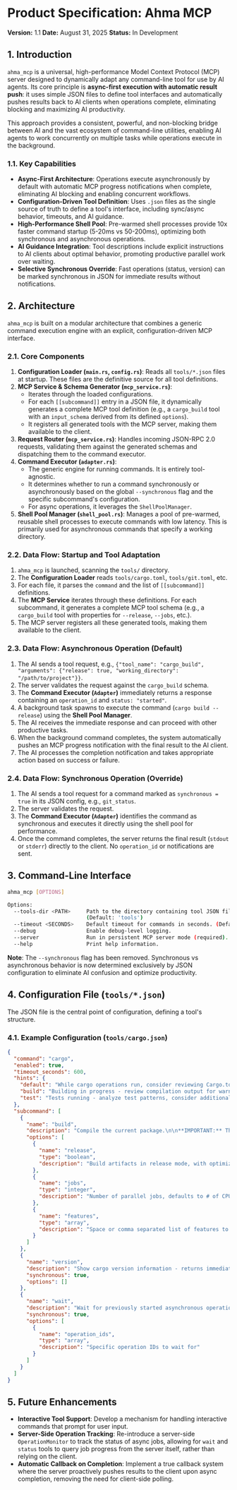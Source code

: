 # Product Specification: Ahma MCP

**Version:** 1.1
**Date:** August 31, 2025
**Status:** In Development

## 1. Introduction

`ahma_mcp` is a universal, high-performance Model Context Protocol (MCP) server designed to dynamically adapt any command-line tool for use by AI agents. Its core principle is **async-first execution with automatic result push**: it uses simple JSON files to define tool interfaces and automatically pushes results back to AI clients when operations complete, eliminating blocking and maximizing AI productivity.

This approach provides a consistent, powerful, and non-blocking bridge between AI and the vast ecosystem of command-line utilities, enabling AI agents to work concurrently on multiple tasks while operations execute in the background.

### 1.1. Key Capabilities

- **Async-First Architecture**: Operations execute asynchronously by default with automatic MCP progress notifications when complete, eliminating AI blocking and enabling concurrent workflows.
- **Configuration-Driven Tool Definition**: Uses `.json` files as the single source of truth to define a tool's interface, including sync/async behavior, timeouts, and AI guidance.
- **High-Performance Shell Pool**: Pre-warmed shell processes provide 10x faster command startup (5-20ms vs 50-200ms), optimizing both synchronous and asynchronous operations.
- **AI Guidance Integration**: Tool descriptions include explicit instructions to AI clients about optimal behavior, promoting productive parallel work over waiting.
- **Selective Synchronous Override**: Fast operations (status, version) can be marked synchronous in JSON for immediate results without notifications.

## 2. Architecture

`ahma_mcp` is built on a modular architecture that combines a generic command execution engine with an explicit, configuration-driven MCP interface.

### 2.1. Core Components

1.  **Configuration Loader (`main.rs`, `config.rs`)**: Reads all `tools/*.json` files at startup. These files are the definitive source for all tool definitions.
2.  **MCP Service & Schema Generator (`mcp_service.rs`)**:
    - Iterates through the loaded configurations.
    - For each `[[subcommand]]` entry in a JSON file, it dynamically generates a complete MCP tool definition (e.g., a `cargo_build` tool with an `input_schema` derived from its defined `options`).
    - It registers all generated tools with the MCP server, making them available to the client.
3.  **Request Router (`mcp_service.rs`)**: Handles incoming JSON-RPC 2.0 requests, validating them against the generated schemas and dispatching them to the command executor.
4.  **Command Executor (`adapter.rs`)**:
    - The generic engine for running commands. It is entirely tool-agnostic.
    - It determines whether to run a command synchronously or asynchronously based on the global `--synchronous` flag and the specific subcommand's configuration.
    - For async operations, it leverages the `ShellPoolManager`.
5.  **Shell Pool Manager (`shell_pool.rs`)**: Manages a pool of pre-warmed, reusable shell processes to execute commands with low latency. This is primarily used for asynchronous commands that specify a working directory.

### 2.2. Data Flow: Startup and Tool Adaptation

1.  `ahma_mcp` is launched, scanning the `tools/` directory.
2.  The **Configuration Loader** reads `tools/cargo.toml`, `tools/git.toml`, etc.
3.  For each file, it parses the `command` and the list of `[[subcommand]]` definitions.
4.  The **MCP Service** iterates through these definitions. For each subcommand, it generates a complete MCP tool schema (e.g., a `cargo_build` tool with properties for `--release`, `--jobs`, etc.).
5.  The MCP server registers all these generated tools, making them available to the client.

### 2.3. Data Flow: Asynchronous Operation (Default)

1.  The AI sends a tool request, e.g., `{"tool_name": "cargo_build", "arguments": {"release": true, "working_directory": "/path/to/project"}}`.
2.  The server validates the request against the `cargo_build` schema.
3.  The **Command Executor (`Adapter`)** immediately returns a response containing an `operation_id` and `status: "started"`.
4.  A background task spawns to execute the command (`cargo build --release`) using the **Shell Pool Manager**.
5.  The AI receives the immediate response and can proceed with other productive tasks.
6.  When the background command completes, the system automatically pushes an MCP progress notification with the final result to the AI client.
7.  The AI processes the completion notification and takes appropriate action based on success or failure.

### 2.4. Data Flow: Synchronous Operation (Override)

1.  The AI sends a tool request for a command marked as `synchronous = true` in its JSON config, e.g., `git_status`.
2.  The server validates the request.
3.  The **Command Executor (`Adapter`)** identifies the command as synchronous and executes it directly using the shell pool for performance.
4.  Once the command completes, the server returns the final result (`stdout` or `stderr`) directly to the client. No `operation_id` or notifications are sent.

## 3. Command-Line Interface

```bash
ahma_mcp [OPTIONS]

Options:
  --tools-dir <PATH>     Path to the directory containing tool JSON files.
                         (Default: 'tools')
  --timeout <SECONDS>    Default timeout for commands in seconds. (Default: 300)
  --debug                Enable debug-level logging.
  --server               Run in persistent MCP server mode (required).
  --help                 Print help information.
```

**Note**: The `--synchronous` flag has been removed. Synchronous vs asynchronous behavior is now determined exclusively by JSON configuration to eliminate AI confusion and optimize productivity.

## 4. Configuration File (`tools/*.json`)

The JSON file is the central point of configuration, defining a tool's structure.

### 4.1. Example Configuration (`tools/cargo.json`)

```json
{
  "command": "cargo",
  "enabled": true,
  "timeout_seconds": 600,
  "hints": {
    "default": "While cargo operations run, consider reviewing Cargo.toml dependencies, planning tests, or analyzing code structure for optimization opportunities.",
    "build": "Building in progress - review compilation output for warnings, plan deployment steps, or work on documentation.",
    "test": "Tests running - analyze test patterns, consider additional test cases, or review code coverage strategies."
  },
  "subcommand": [
    {
      "name": "build",
      "description": "Compile the current package.\n\n**IMPORTANT:** This tool operates asynchronously.\n1. **Immediate Response:** Returns operation_id and status 'started'. NOT success.\n2. **Final Result:** Result pushed automatically via MCP notification when complete.\n\n**Your Instructions:**\n- **DO NOT** wait for the final result.\n- **DO** continue with other tasks that don't depend on this operation.\n- You **MUST** process the future result notification to know if operation succeeded.",
      "options": [
        {
          "name": "release",
          "type": "boolean",
          "description": "Build artifacts in release mode, with optimizations"
        },
        {
          "name": "jobs",
          "type": "integer",
          "description": "Number of parallel jobs, defaults to # of CPUs"
        },
        {
          "name": "features",
          "type": "array",
          "description": "Space or comma separated list of features to activate"
        }
      ]
    },
    {
      "name": "version",
      "description": "Show cargo version information - returns immediately.",
      "synchronous": true,
      "options": []
    },
    {
      "name": "wait",
      "description": "Wait for previously started asynchronous operations to complete.\n\n**WARNING:** This is a blocking tool and makes you inefficient.\n- **ONLY** use this if you have NO other tasks and cannot proceed until completion.\n- It is **ALWAYS** better to perform other work and let results be pushed to you.\n- Use this ONLY for final project validation when all work is complete.",
      "synchronous": true,
      "options": [
        {
          "name": "operation_ids",
          "type": "array",
          "description": "Specific operation IDs to wait for"
        }
      ]
    }
  ]
}
```

## 5. Future Enhancements

- **Interactive Tool Support**: Develop a mechanism for handling interactive commands that prompt for user input.
- **Server-Side Operation Tracking**: Re-introduce a server-side `OperationMonitor` to track the status of async jobs, allowing for `wait` and `status` tools to query job progress from the server itself, rather than relying on the client.
- **Automatic Callback on Completion**: Implement a true callback system where the server proactively pushes results to the client upon async completion, removing the need for client-side polling.
